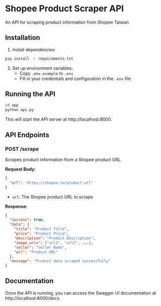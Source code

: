# Shopee Product Scraper API

An API for scraping product information from Shopee Taiwan.

## Installation

1. Install dependencies:
```bash
pip install -r requirements.txt
```

2. Set up environment variables:
   - Copy `.env.example` to `.env`
   - Fill in your credentials and configuration in the `.env` file

## Running the API

```bash
cd app
python api.py
```

This will start the API server at http://localhost:8000.

## API Endpoints

### POST /scrape

Scrapes product information from a Shopee product URL.

**Request Body:**
```json
{
  "url": "https://shopee.tw/product-url"
}
```

- `url`: The Shopee product URL to scrape

**Response:**
```json
{
  "success": true,
  "data": {
    "title": "Product Title",
    "price": "Product Price",
    "description": "Product Description",
    "image_urls": ["url1", "url2", ...],
    "seller": "Seller Name",
    "url": "Product URL"
  },
  "message": "Product data scraped successfully"
}
```

## Documentation

Once the API is running, you can access the Swagger UI documentation at http://localhost:8000/docs.